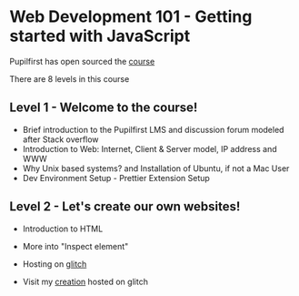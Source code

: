 # Web Development 101 - Getting started with JavaScript

Pupilfirst has open sourced the [course](https://www.pupilfirst.school/courses/1087)

There are 8 levels in this course

## Level 1 - Welcome to the course!

- Brief introduction to the Pupilfirst LMS and discussion forum modeled after Stack overflow
- Introduction to Web: Internet, Client & Server model, IP address and WWW
- Why Unix based systems? and Installation of Ubuntu, if not a Mac User
- Dev Environment Setup - Prettier Extension Setup

## Level 2 - Let's create our own websites!

- Introduction to HTML
- More into "Inspect element"
- Hosting on [glitch](https://glitch.com/)

- Visit my [creation](https://farm-story.glitch.me/) hosted on glitch
